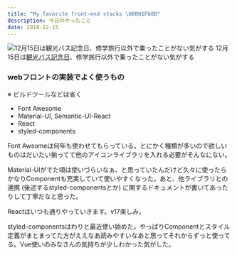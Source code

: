 ```yaml
---
title: "My favorite front-end stacks \U0001F60D"
description: 今日のやったこと
date: 2018-12-15
---
```


![12月15日は[観光バス記念日](http://www.nnh.to/12/15.html)、修学旅行以外で乗ったことがない気がする](https://cdn-images-1.medium.com/max/800/1*QSsq1PCX9wHSV5xo6NOYmA.png)
12月15日は[観光バス記念日](http://www.nnh.to/12/15.html)、修学旅行以外で乗ったことがない気がする

### webフロントの実装でよく使うもの

※ ビルドツールなどは省く

- Font Awesome
- Material-UI, Semantic-UI-React
- React
- styled-components

Font Awsomeは何年も使わせてもらっている。とにかく種類が多いので欲しいものはだいたい揃ってて他のアイコンライブラリを入れる必要がそんなにない。

Material-UIがでた頃は使いづらいなぁ、と思っていたんだけど久々に使ったらかなりComponentも充実していて使いやすくなった。あと、他ライブラリとの連携 (後述するstyled-componentsとか) に関するドキュメントが書いてあったりして丁寧だなと思った。

Reactはいつも通りやっていきます。v17楽しみ。

styled-componentsはわりと最近使い始めた。やっぱりComponentとスタイル定義がまとまってた方がええなあ読みやすいなあと思ってそれからずっと使ってる。Vue使いのみなさんの気持ちが少しわかった気がした。
